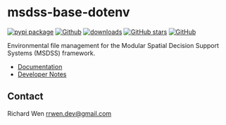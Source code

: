 # msdss-base-dotenv

[![pypi package](https://badge.fury.io/py/msdss-base-dotenv.svg)](https://pypi.org/project/msdss-base-dotenv)
[![Github](https://img.shields.io/badge/Github-rrwen%2Fmsdss--base--dotenv-brightgreen?logo=Github)](https://github.com/rrwen/msdss-base-dotenv)
[![downloads](https://img.shields.io/pypi/dm/msdss-base-dotenv.svg)](https://pypistats.org/packages/msdss-base-dotenv)
[![GitHub stars](https://img.shields.io/github/stars/rrwen/msdss-base-dotenv.svg)](https://github.com/rrwen/msdss-base-dotenv/stargazers)
[![GitHub](https://img.shields.io/github/license/rrwen/msdss-base-dotenv.svg)](https://github.com/rrwen/msdss-base-dotenv/blob/main/LICENSE)
  
Environmental file management for the Modular Spatial Decision Support Systems (MSDSS) framework.

* [Documentation](https://rrwen.github.io/msdss-base-dotenv/)
* [Developer Notes](https://github.com/rrwen/msdss-base-dotenv/blob/main/DEVELOPER.md)

## Contact

Richard Wen rrwen.dev@gmail.com
